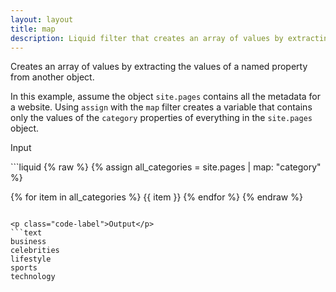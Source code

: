 ```yaml
---
layout: layout
title: map
description: Liquid filter that creates an array of values by extracting a named property from an object.
---
```


Creates an array of values by extracting the values of a named property from another object.

In this example, assume the object `site.pages` contains all the metadata for a website. Using `assign` with the `map` filter creates a variable that contains only the values of the `category` properties of everything in the `site.pages` object.

<p class="code-label">Input</p>
```liquid
{% raw %}
{% assign all_categories = site.pages | map: "category" %}

{% for item in all_categories %}
{{ item }}
{% endfor %}
{% endraw %}
```

<p class="code-label">Output</p>
```text
business
celebrities
lifestyle
sports
technology
```
